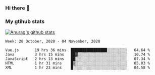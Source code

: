 ### Hi there 👋

### My gtihub stats

[![Anurag's github stats](https://github-readme-stats.vercel.app/api?username=gaozhidong)](https://github.com/gaozhidong/github-readme-stats)

<!--START_SECTION:waka-->
```text
Week: 28 October, 2020 - 04 November, 2020

Vue.js       19 hrs 36 mins  ████████████████░░░░░░░░░   64.64 % 
Java         3 hrs 15 mins   ██▓░░░░░░░░░░░░░░░░░░░░░░   10.74 % 
JavaScript   2 hrs 13 mins   ██░░░░░░░░░░░░░░░░░░░░░░░   07.34 % 
HTML         1 hr 31 mins    █▒░░░░░░░░░░░░░░░░░░░░░░░   05.03 % 
XML          1 hr 23 mins    █░░░░░░░░░░░░░░░░░░░░░░░░   04.58 % 
```
<!--END_SECTION:waka-->